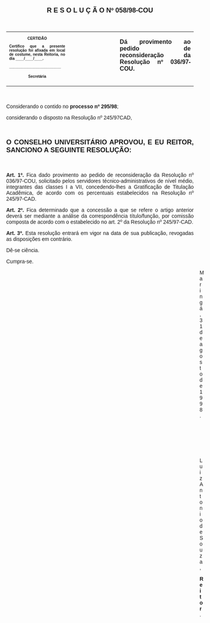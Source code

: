 <BODY>

<B><FONT FACE="Arial" SIZE=4><P ALIGN="CENTER">R E S O L U &Ccedil; &Atilde; O   Nº   058/98-COU</P>
</B></FONT><FONT FACE="Arial">
<P>&nbsp;</P></FONT>
<TABLE CELLSPACING=0 BORDER=0 CELLPADDING=7 WIDTH=596>
<TR><TD WIDTH="33%" VALIGN="TOP">
<B><FONT FACE="Arial" SIZE=1><P ALIGN="CENTER">CERTID&Atilde;O</P>
<P ALIGN="JUSTIFY">   Certifico que a presente resolu&ccedil;&atilde;o foi afixada em local de costume, nesta Reitoria, no dia ____/____/____.</P>
<P ALIGN="JUSTIFY"></P>
<P ALIGN="JUSTIFY">_________________________</P>
<P ALIGN="CENTER">Secret&aacute;ria</B></FONT></TD>
<TD WIDTH="26%" VALIGN="TOP">&nbsp;</TD>
<TD WIDTH="41%" VALIGN="TOP">
<B><FONT FACE="Arial"><P ALIGN="JUSTIFY">D&aacute; provimento ao pedido de reconsidera&ccedil;&atilde;o da Resolu&ccedil;&atilde;o nº 036/97-COU.</B></FONT></TD>
</TR>
</TABLE>

<FONT FACE="Arial">
<P>&nbsp;</P>
<P ALIGN="JUSTIFY">&#9;Considerando o contido no <B>processo nº 295/98</B>;</P>
<P ALIGN="JUSTIFY">&#9;considerando o disposto na Resolu&ccedil;&atilde;o nº 245/97CAD,</P>
<P ALIGN="JUSTIFY"></P>
<P ALIGN="JUSTIFY">&nbsp;</P>
</FONT><B><FONT FACE="Arial" SIZE=4><P ALIGN="JUSTIFY">O CONSELHO UNIVERSIT&Aacute;RIO APROVOU, E EU REITOR, SANCIONO A SEGUINTE RESOLU&Ccedil;&Atilde;O:</P>
</B></FONT><FONT FACE="Arial"><P ALIGN="JUSTIFY"></P>
<P ALIGN="JUSTIFY">&nbsp;</P>
<P ALIGN="JUSTIFY">&#9;<B>Art. 1º. </B>Fica dado provimento ao pedido de reconsidera&ccedil;&atilde;o da Resolu&ccedil;&atilde;o nº 036/97-COU, solicitado pelos servidores t&eacute;cnico-administrativos de n&iacute;vel m&eacute;dio, integrantes das classes I a VII, concedendo-lhes a Gratifica&ccedil;&atilde;o de Titula&ccedil;&atilde;o Acad&ecirc;mica, de acordo com os percentuais estabelecidos na Resolu&ccedil;&atilde;o nº 245/97-CAD.</P>
<P ALIGN="JUSTIFY">&#9;<B>Art. 2º.</B> Fica determinado que a concess&atilde;o a que se refere o artigo anterior dever&aacute; ser mediante a an&aacute;lise da correspond&ecirc;ncia t&iacute;tulo/fun&ccedil;&atilde;o, por comiss&atilde;o composta de acordo com o estabelecido no art. 2º da Resolu&ccedil;&atilde;o nº 245/97-CAD.</P>
<P ALIGN="JUSTIFY">&#9;<B>Art. 3º.</B> Esta resolu&ccedil;&atilde;o entrar&aacute; em vigor na data de sua publica&ccedil;&atilde;o, revogadas as disposi&ccedil;&otilde;es em contr&aacute;rio.</P>
<P>&#9;D&ecirc;-se ci&ecirc;ncia.</P>
<P>&#9;Cumpra-se.</P>
<DIR>
<DIR>
<DIR>
<DIR>
<DIR>
<DIR>
<DIR>
<DIR>
<DIR>
<DIR>
<DIR>
<DIR>
<DIR>

<P>Maring&aacute;, 31 de agosto de 1998.</P>

<P>&nbsp;</P>
<P>&nbsp;</P>
<P>&nbsp;</P>
<P>Luiz Antonio de Souza,</P>
<B><P>Reitor</B>.</P></DIR>
</DIR>
</DIR>
</DIR>
</DIR>
</DIR>
</DIR>
</DIR>
</DIR>
</DIR>
</DIR>
</DIR>
</DIR>
</FONT></BODY>
